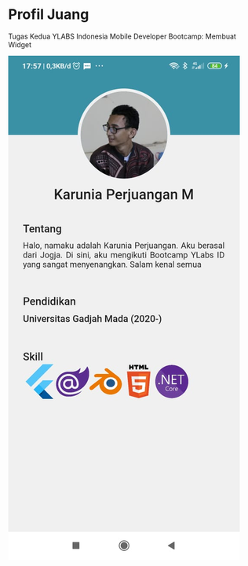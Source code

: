 # Profil Juang

Tugas Kedua YLABS Indonesia Mobile Developer Bootcamp: Membuat Widget

![](https://github.com/YLab-Mobile-Dev-Bootcamp/karuniaperjuangan-task2/blob/main/ScreenshotFlutterYLabs.jpg)
